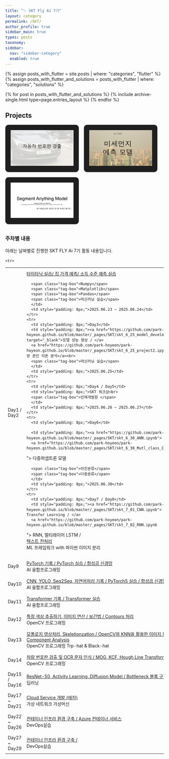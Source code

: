 ```yaml
---
title: "✨ SKT Fly Ai 7기"
layout: category
permalink: /SKT/
author_profile: true
sidebar_main: true
types: posts
taxonomy:
sidebar:
  nav: "sidebar-category"
  enabled: true
---
```


{% assign posts_with_flutter = site.posts | where: "categories", "flutter" %}
{% assign posts_with_flutter_and_solutions = posts_with_flutter | where: "categories", "solutions" %}

{% for post in posts_with_flutter_and_solutions %}
  {% include archive-single.html type=page.entries_layout %}
{% endfor %}

<style>
.project-cards {
  display: flex;
  flex-wrap: wrap;
  gap: 1rem;
  margin-bottom: 2rem;
}
.project-card {
  background-color: #1f1f1f;
  padding: 1rem;
  border-radius: 10px;
  border: 1px solid #3a3a3a;
  text-align: center;
  width: 200px;
  transition: transform 0.2s;
}
.project-card:hover {
  transform: scale(1.03);
  background-color: #2c2c2c;
}
.project-card a {
  color: #f1f1f1;
  text-decoration: none;
  font-weight: bold;
}
</style>

## Projects

<div class="project-cards">
  <div class="project-card">
    <a href="/_pages/SKT/project/car">
      <img src="/_pages/SKT/image/car/슬라이드1.PNG" >
    </a>
  </div>

  <div class="project-card">
    <a href="/_pages/SKT/project/dust">
      <img src="/_pages/SKT/image/미세먼지 예측 모델 (1).png" >
      <div></div>
    </a>
  </div>

  <div class="project-card">
    <a href="/_pages/SKT/project/sam">
      <img src="/_pages/SKT/image/sam/슬라이드1.PNG" >
      <div></div>
    </a>
  </div>




  
  
</div>

### 주차별 내용

아래는 날짜별로 진행한 SKT FLY Ai 7기 활동 내용입니다.<br>

<table style="width: 100%; border-collapse: collapse; text-align: left; font-size: 14px;">
  <tbody>
    <tr>
      <td style="padding: 8px;">Day1 / Day2</td>
      <td style="padding: 8px;"><a href="https://github.com/park-hoyeon/park-hoyeon.github.io/blob/master/_pages/SKT/titanic.ipynb" target="_blank">타이타닉 실습/ </a>
      <a href="https://github.com/park-hoyeon/park-hoyeon.github.io/blob/master/_pages/SKT/skt_6_24_house_value.ipynb"> 집 가격 예측/ </a>
      <a href="https://github.com/park-hoyeon/park-hoyeon.github.io/blob/master/_pages/SKT/skt_6_24_소득_수준_예측_실습.ipynb"> 소득 수준 예측 실습</a><br>


      <span class="tag-box">Numpy</span>
      <span class="tag-box">Matplotlib</span>
      <span class="tag-box">Pandas</span>
      <span class="tag-box">머신러닝 실습</span>
      </td>
      <td style="padding: 8px;">2025.06.23 ~ 2025.06.24</td>
    </tr>
    <tr>
      <td style="padding: 8px;">Day3</td>
      <td style="padding: 8px;"><a href="https://github.com/park-hoyeon/park-hoyeon.github.io/blob/master/_pages/SKT/skt_6_25_model_development.ipynb" target="_blank">모델 성능 향상 / </a>
      <a href="https://github.com/park-hoyeon/park-hoyeon.github.io/blob/master/_pages/SKT/skt_6_25_project2.ipynb"> 인구 동향 출생 사망 혼인 이혼 분석</a><br>
      <span class="tag-box">머신러닝 실습</span>
      </td>
      <td style="padding: 8px;">2025.06.25</td>
    </tr>
    <tr>
      <td style="padding: 8px;">Day4 / Day5</td>
      <td style="padding: 8px;">SKT 워크샵<br>     
      <span class="tag-box">인재개발원 </span>
      </td>
      <td style="padding: 8px;">2025.06.26 ~ 2025.06.27</td>
    </tr>
    <tr>
      <td style="padding: 8px;">Day6</td>
         
      <td style="padding: 8px;"><a href="https://github.com/park-hoyeon/park-hoyeon.github.io/blob/master/_pages/SKT/skt_6_30_ANN.ipynb"> 심층 신경망 / </a>
      <a href="https://github.com/park-hoyeon/park-hoyeon.github.io/blob/master/_pages/SKT/skt_6_30_Mutl_class_Classification.ipynb
">  다중퍼셉트론 모델</a><br>
            
      <span class="tag-box">이진분류</span>
      <span class="tag-box">다중분류</span>
      </td>
      <td style="padding: 8px;">2025.06.30</td>
    </tr>
    <tr>
      <td style="padding: 8px;">Day7 / Day8</td>
      <td style="padding: 8px;"><a href="https://github.com/park-hoyeon/park-hoyeon.github.io/blob/master/_pages/SKT/skt_7_01_CNN.ipynb"> CNN - 이미지 분류, Transfer Learning / </a>
      <a href="https://github.com/park-hoyeon/park-hoyeon.github.io/blob/master/_pages/SKT/skt_7_02_RNN.ipynb
"> RNN, 멀티레이어 LSTM /  </a><br>
<a href="https://github.com/park-hoyeon/park-hoyeon.github.io/blob/master/_pages/SKT/skt_7_02_텍스트_전처리.ipynb
"> 텍스트 전처리   </a><br>
      <span class="tag-box">ML 프레임워크 with 파이썬</span>
      <span class="tag-box">이미지 분리</span>
      </td>
      <td style="padding: 8px;">2025.07.01 ~ 2025.07.02</td>
    </tr>

    
    <tr>
  <td style="padding: 8px;">Day9</td>
  <td style="padding: 8px;">
    <a href="https://jumbled-ship-7f2.notion.site/7-3-PyTorch-2256560b6e4980c09bb6e12d3b97ca1b?source=copy_link"> PyTorch 기록 / </a>
    <a href="https://github.com/park-hoyeon/park-hoyeon.github.io/blob/master/_pages/SKT/skt_7_03_pytorch_practice.ipynb"> PyTorch 실습 / </a>
    <a href="https://github.com/park-hoyeon/park-hoyeon.github.io/blob/master/_pages/SKT/skt_7_03_딥러닝"> 합성곱 신경망 </a><br>
    <span class="tag-box">AI 융합프로그래밍</span>
  </td>
  <td style="padding: 8px;">2025.07.03</td>
</tr>


<tr>
  <td style="padding: 8px;">Day10</td>
  <td style="padding: 8px;">
    <a href="https://jumbled-ship-7f2.notion.site/7-4-CNN-YOLO-Seq2Seq-2266560b6e4980338addde87f4a644f2?source=copy_link"> CNN, YOLO, Seq2Seq, 자연어처리 기록 / </a>
    <a href="https://github.com/park-hoyeon/park-hoyeon.github.io/blob/master/_pages/SKT/skt_7_04_pytorch5.ipynb"> PyTorch5 실습 / </a>
    <a href="https://github.com/park-hoyeon/park-hoyeon.github.io/blob/master/_pages/SKT/skt_7_03_딥러닝"> 합성곱 신경망 </a><br>
    <span class="tag-box">AI 융합프로그래밍</span>
  </td>
  <td style="padding: 8px;">2025.07.04</td>
</tr>

<tr>
  <td style="padding: 8px;">Day11</td>
  <td style="padding: 8px;">
    <a href="https://jumbled-ship-7f2.notion.site/7-5-Transformer-2276560b6e4980e7a245c4c410b451a9?source=copy_link"> Transformer 기록 / </a>
    <a href="https://github.com/park-hoyeon/park-hoyeon.github.io/blob/master/_pages/SKT/skt_7_05_Transformer.ipynb"> Transformer 실습  </a><br>
    <span class="tag-box">AI 융합프로그래밍</span>
  </td>
  <td style="padding: 8px;">2025.07.05</td>
</tr>

<tr>
  <td style="padding: 8px;">Day12</td>
  <td style="padding: 8px;">
    <a href="https://github.com/park-hoyeon/park-hoyeon.github.io/blob/master/_pages/SKT/skt_7_07_OpenCV.ipynb"> 특정 색상 추출하기, 이미지  연산 / </a>
    <a href="https://github.com/park-hoyeon/park-hoyeon.github.io/blob/master/_pages/SKT/skt_7_07_OpenCV2.ipynb"> 보간법 /  </a>
    <a href="https://github.com/park-hoyeon/park-hoyeon.github.io/blob/master/_pages/SKT/skt_7_07_OpenCV(3).ipynb
"> Contours 처리  </a><br>
    <span class="tag-box">OpenCV 프로그래밍</span>
  </td>
  <td style="padding: 8px;">2025.07.07</td>
</tr>


<tr>
  <td style="padding: 8px;">Day13</td>
  <td style="padding: 8px;">
    <a href="https://github.com/park-hoyeon/park-hoyeon.github.io/blob/master/_pages/SKT/skt_7_08_OpenCV.ipynb"> 모폴로지 영상처리, Skeletionzation / </a>
    <a href="https://github.com/park-hoyeon/park-hoyeon.github.io/blob/master/_pages/SKT/skt_7_08_OpenCV2.ipynb"> OpenCV와 KNN을 활용한 이미지 분류 /  </a>
    <a href="https://github.com/park-hoyeon/park-hoyeon.github.io/blob/master/_pages/SKT/skt_7_08_Haar_Cascade얼굴인식_연결요소분석.ipynb
"> Connected Component Analysis  </a><br>
    <span class="tag-box">OpenCV 프로그래밍</span>
    <span class="tag-box">Trp-hat & Black-hat</span>
  </td>
  <td style="padding: 8px;">2025.07.08</td>
</tr>


<tr>
  <td style="padding: 8px;">Day14</td>
  <td style="padding: 8px;">
    <a href="https://jumbled-ship-7f2.notion.site/7-9-openCV-OCR-22b6560b6e498030b41ac05e6133aed9?source=copy_link"> 차량 번호판 검출 및 OCR 문자 인식 / </a>
    <a href="https://github.com/park-hoyeon/park-hoyeon.github.io/blob/master/_pages/SKT/skt_7_09_.ipynb"> MOG, KCF, Hough Line Transform  </a><br>
    <span class="tag-box">OpenCV 프로그래밍</span>
  </td>
  <td style="padding: 8px;">2025.07.09</td>
</tr>

<tr>
  <td style="padding: 8px;">Day15 / Day16</td>
  <td style="padding: 8px;">
    <a href="https://jumbled-ship-7f2.notion.site/7-10-22c6560b6e4980aca332e273cceecde3?source=copy_link"> ResNet-50, Activity Learning, Diffusion Model  / </a>
    <a href="https://github.com/park-hoyeon/park-hoyeon.github.io/blob/master/_pages/SKT/skt_7_10_딥러닝.ipynb"> Bottleneck 블록 구현, UNet Model  </a><br>
    <span class="tag-box">딥러닝 </span>
  </td>
  <td style="padding: 8px;">2025.07.10 ~ 2025.07.11</td>
</tr>

<tr>
  <td style="padding: 8px;">Day17 ~ Day21</td>
  <td style="padding: 8px;">
    <a href="https://jumbled-ship-7f2.notion.site/7-14-7-18-Cloud-Service-2306560b6e4980ab967cd1ef1b212d73?source=copy_link"> Cloud Service 개발 (애저) </a>
    <br>
    <span class="tag-box">가상 네트워크 </span>
    <span class="tag-box">가상머신 </span>
  </td>
  <td style="padding: 8px;">2025.07.14 ~ 2025.07.18</td>
</tr>

<tr>
  <td style="padding: 8px;">Day22 ~ Day26</td>
  <td style="padding: 8px;">
    <a href="https://jumbled-ship-7f2.notion.site/7-21-7-23-2376560b6e49803b8403ee7a115c7770?source=copy_link"> 컨테이너 인프라 환경 구축 / </a>
    <a href="https://jumbled-ship-7f2.notion.site/7-24-Azure-23a6560b6e4980be9412c02ca303e78a?source=copy_link"> Azure 컨테이너 서비스</a>
    <br>
    <span class="tag-box">DevOps실습 </span>
    
  </td>
  <td style="padding: 8px;">2025.07.21 ~ 2025.07.25</td>
</tr>

<tr>
  <td style="padding: 8px;">Day27 ~ Day29</td>
  <td style="padding: 8px;">
    <a href="https://jumbled-ship-7f2.notion.site/7-21-7-23-2376560b6e49803b8403ee7a115c7770?source=copy_link"> 컨테이너 인프라 환경 구축 / </a>
    <br>
    <span class="tag-box">DevOps실습 </span>
    
  </td>
  <td style="padding: 8px;">2025.07.28 ~ 2025.07.30</td>
</tr>




    
  </tbody>
</table>

<br/>
